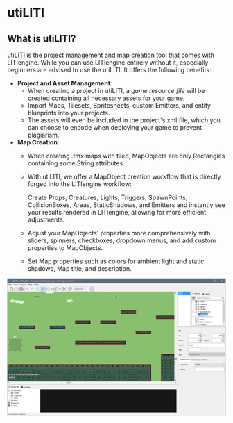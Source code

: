 # utiLITI

## What is utiLITI?

utiLITI is the project management and map creation tool that comes with LITIengine. While you can use LITIengine entirely without it, especially beginners are advised to use the utiLITI. It offers the following benefits:

* **Project and Asset Management**:
  * When creating a project in utiLITI, a _game resource file_ will be created containing all necessary assets for your game.
  * Import Maps, Tilesets, Spritesheets, custom Emitters, and entity blueprints into your projects.
  * The assets will even be included in the project's xml file, which you can choose to encode when deploying your game to prevent plagiarism.
* **Map Creation**:
  * When creating .tmx maps with tiled, MapObjects are only Rectangles containing some String attributes.
  * With utiLITI, we offer a MapObject creation workflow that is directly forged into the LITIengine workflow:

    Create Props, Creatures, Lights, Triggers, SpawnPoints, CollisionBoxes, Areas, StaticShadows, and Emitters and instantly see your results rendered in LITIengine, allowing for more efficient adjustments.

  * Adjust your MapObjects' properties more comprehensively with sliders, spinners, checkboxes, dropdown menus, and add custom properties to MapObjects.
  * Set Map properties such as colors for ambient light and static shadows, Map title, and description.

![The utiLITI editor](../../.gitbook/assets/utiliti-screenshot.png)


